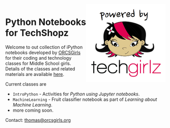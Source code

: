 <img src="IntroPython/Images/PoweredTechGirlz.png" align="right" width="250px">

# Python Notebooks for TechShopz

Welcome to out collection of iPython notebooks developed by [ORCSGirls](http://www.orcsgirls.org) for their coding and technology classes for Middle School girls. Details of the classes and related materials are available [here](http://www.orcsgirls.org/links).

Current classes are

* `IntroPython` - Activities for *Python using Jupyter notebooks*.
* `MachineLearning` - Fruit classifier notebook as part of *Learning about Machine Learning*.
* more coming soon.

Contact: [thomas@orcsgirls.org](mailto:thomas@orcsgirls.org)


